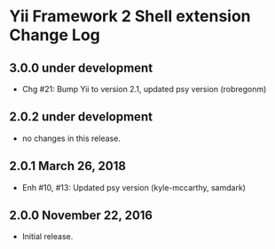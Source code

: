 Yii Framework 2 Shell extension Change Log
==========================================

3.0.0 under development
-----------------------

- Chg #21: Bump Yii to version 2.1, updated psy version (robregonm)


2.0.2 under development
-----------------------

- no changes in this release.


2.0.1 March 26, 2018
--------------------

- Enh #10, #13: Updated psy version (kyle-mccarthy, samdark)


2.0.0 November 22, 2016
-----------------------

- Initial release.

